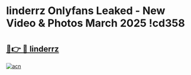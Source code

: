 # linderrz Onlyfans Leaked - New Video & Photos March 2025 !cd358

# <h2><a href="https://qalxly.iuczelnia.edu.pl?title=linderrz&ref=cd358">🔗👉 🔴 linderrz</a></h2>

[![acn](https://github.com/user-attachments/assets/0f9c940e-d8b0-45ae-aac7-cd30a18b3e1c)](https://qalxly.iuczelnia.edu.pl?title=linderrz&ref=cd358)

